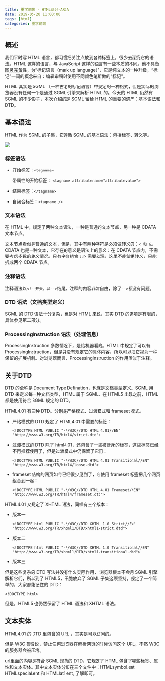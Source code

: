 ```yaml
---
title: 重学前端 - HTML部分-ARIA
date: 2019-05-20 11:00:00
tags: [html]
categories: 重学前端
---
```

## 概述
我们平时写 HTML 语言，都习惯把关注点放到各种标签上，很少去深究它的语法。HTML 这样的语言，与 JavaScript 这样的语言有一些本质的不同。他不具备[图灵完备](https://segmentfault.com/q/1010000000692654)性，为“标记语言（mark up language）”，它是纯文本的一种升级，“标记”一词的概念来自：编辑审稿时使用不同颜色笔所做的“标记”。  

HTML 其实是 SGML （一种古老的标记语言）中规定的一种格式，但是实际的浏览器没有任何一个是通过 SGML 引擎来解析 HTML 的。今天的 HTML 仍然有 SGML 的不少影子，本次介绍的是 SGML 留给 HTML 的重要的遗产：基本语法和 DTD。
<!-- more -->

## 基本语法
HTML 作为 SGML 的子集，它遵循 SGML 的基本语法：包括标签、转义等。

![](/1.jpg)

### 标签语法
- 开始标签：`<tagname>`

  带属性的开始标签： `<tagname attributename="attributevalue">`
- 结束标签：`</tagname>`
- 自闭合标签：`<tagname />`

### 文本语法

在 HTML 中，规定了两种文本语法，一种是普通的文本节点，另一种是 CDATA 文本节点。

文本节点看似是普通的文本，但是，其中有两种字符是必须做转义的：`< 和 &`。
CDATA 也是一种文本，它存在的意义是语法上的意义：在 CDATA 节点内，不需要考虑多数的转义情况。只有字符组合 `]]>` 需要处理，这里不能使用转义，只能拆成两个 CDATA 节点。

### 注释语法
注释语法以`<!--开头，以-->`结尾，注释的内容非常自由，除了`-->`都没有问题。

### DTD 语法（文档类型定义）

SGML 的 DTD 语法十分复杂，但是对 HTML 来说，其实 DTD 的选项是有限的，具体参见第二部分。

### ProcessingInstruction 语法（处理信息）

ProcessingInstruction 多数情况下，是给机器看的。HTML 中规定了可以有 ProcessingInstruction，但是并没有规定它的具体内容，所以可以把它视为一种保留的扩展机制。对浏览器而言，ProcessingInstruction 的作用类似于注释。

## 关于DTD 
DTD 的全称是 Document Type Defination，也就是文档类型定义。SGML 用 DTD 来定义每一种文档类型，HTML 属于 SGML，在 HTML5 出现之前，HTML 都是使用符合 SGML 规定的 DTD。  

HTML4.01 有三种 DTD。分别是严格模式、过渡模式和 frameset 模式。

- 严格模式的 DTD 规定了 HTML4.01 中需要的标签：

      <!DOCTYPE HTML PUBLIC "-//W3C//DTD HTML 4.01//EN" "http://www.w3.org/TR/html4/strict.dtd">

- 过渡模式的 DTD 除了 html4.01，还包含了一些被贬斥的标签，这些标签已经不再推荐使用了，但是过渡模式中仍保留了它们：

      <!DOCTYPE HTML PUBLIC "-//W3C//DTD HTML 4.01 Transitional//EN" "http://www.w3.org/TR/html4/loose.dtd">
- frameset 结构的网页如今已经很少见到了，它使用 frameset 标签把几个网页组合到一起：

      <!DOCTYPE HTML PUBLIC "-//W3C//DTD HTML 4.01 Frameset//EN" "http://www.w3.org/TR/html4/frameset.dtd">

HTML4.01 又规定了 XHTML 语法，同样有三个版本：

- 版本一

      <!DOCTYPE html PUBLIC "-//W3C//DTD XHTML 1.0 Strict//EN" "http://www.w3.org/TR/xhtml1/DTD/xhtml1-strict.dtd">

- 版本二

      <!DOCTYPE html PUBLIC "-//W3C//DTD XHTML 1.0 Transitional//EN" "http://www.w3.org/TR/xhtml1/DTD/xhtml1-transitional.dtd">


- 版本三
	
    <!DOCTYPE html PUBLIC "-//W3C//DTD XHTML 1.0 Frameset//EN" "http://www.w3.org/TR/xhtml1/DTD/xhtml1-frameset.dtd">

但是这些复杂的 DTD 写法并没有什么实际作用， 浏览器根本不会用 SGML 引擎解析它们，所以到了 HTML5，干脆放弃了 SGML 子集这项坚持，规定了一个简单的，大家都能记住的 DTD：

    <!DOCTYPE html>

但是，HTML5 也仍然保留了 HTML 语法和 XHTML 语法。

## 文本实体

HTML4.01 的 DTD 里包含的 URL ，其实是可以访问的。

但是 W3C 警告说，禁止任何浏览器在解析网页的时候访问这个 URL，不然 W3C 的服务器会被压垮。


url里面的内容是符合 SGML 规范的 DTD，它规定了 HTML 包含了哪些标签、属性和文本实体。其中文本实体分布在三个文件中：HTMLsymbol.ent HTMLspecial.ent 和 HTMLlat1.ent, 了解即可。


